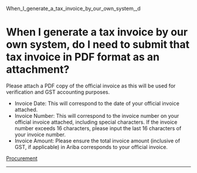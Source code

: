When_I_generate_a_tax_invoice_by_our_own_system,_d



When I generate a tax invoice by our own system, do I need to submit that tax invoice in PDF format as an attachment?
=====================================================================================================================

Please attach a PDF copy of the official invoice as this will be used for verification and GST accounting purposes.

* Invoice Date: This will correspond to the date of your official invoice attached.
* Invoice Number: This will correspond to the invoice number on your official invoice attached, including special characters. If the invoice number exceeds 16 characters, please input the last 16 characters of your invoice number.
* Invoice Amount: Please ensure the total invoice amount (inclusive of GST, if applicable) in Ariba corresponds to your official invoice.

[Procurement](https://www.sutd.edu.sg/tag/procurement/)

---

